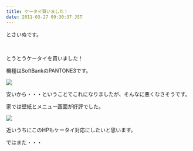 ```yaml
---
title: ケータイ買いました！
date: 2011-03-27 09:30:37 JST
---
```

<p>とさいぬです。</p>
<p>&nbsp;</p>
<p>とうとうケータイを買いました！</p>
<p>機種はSoftBankのPANTONE3です。</p>
<img src="https://lh4.googleusercontent.com/_k8x9PZSlKHk/TY6DL4KKSyI/AAAAAAAAAh0/BshFeSk8y_g/s640/DSC03734.JPG" />
<p>安いから・・・ということでこれになりましたが、そんなに悪くなさそうです。</p>
<p>家では壁紙とメニュー画面が好評でした。</p>
<img src="https://lh4.googleusercontent.com/_k8x9PZSlKHk/TY6DMHaNHNI/AAAAAAAAAh8/HkaqyZwpn3I/s640/DSC03735.JPG" />
<p>近いうちにこのHPもケータイ対応にしたいと思います。</p>
<p>ではまた・・・</p>
